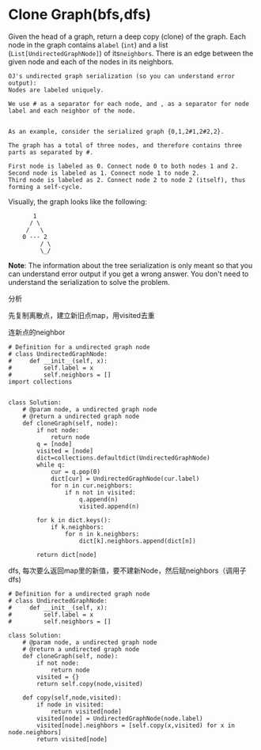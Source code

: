 # Clone Graph\(bfs,dfs\)

Given the head of a graph, return a deep copy \(clone\) of the graph. Each node in the graph contains a`label` \(`int`\) and a list \(`List[UndirectedGraphNode]`\) of its`neighbors`. There is an edge between the given node and each of the nodes in its neighbors.

```text
OJ's undirected graph serialization (so you can understand error output):
Nodes are labeled uniquely.

We use # as a separator for each node, and , as a separator for node label and each neighbor of the node.


As an example, consider the serialized graph {0,1,2#1,2#2,2}.

The graph has a total of three nodes, and therefore contains three parts as separated by #.

First node is labeled as 0. Connect node 0 to both nodes 1 and 2.
Second node is labeled as 1. Connect node 1 to node 2.
Third node is labeled as 2. Connect node 2 to node 2 (itself), thus forming a self-cycle.
```

Visually, the graph looks like the following:

```text
       1
      / \
     /   \
    0 --- 2
         / \
         \_/
```

**Note**: The information about the tree serialization is only meant so that you can understand error output if you get a wrong answer. You don't need to understand the serialization to solve the problem.

分析

先复制离散点，建立新旧点map，用visited去重

连新点的neighbor

```text
# Definition for a undirected graph node
# class UndirectedGraphNode:
#     def __init__(self, x):
#         self.label = x
#         self.neighbors = []
import collections


class Solution:
    # @param node, a undirected graph node
    # @return a undirected graph node
    def cloneGraph(self, node):
        if not node:
            return node
        q = [node]
        visited = [node]
        dict=collections.defaultdict(UndirectedGraphNode)
        while q:
            cur = q.pop(0)
            dict[cur] = UndirectedGraphNode(cur.label)
            for n in cur.neighbors:
                if n not in visited:
                    q.append(n)
                    visited.append(n)

        for k in dict.keys():
            if k.neighbors:
                for n in k.neighbors:
                    dict[k].neighbors.append(dict[n])

        return dict[node]
```

dfs, 每次要么返回map里的新值，要不建新Node，然后赋neighbors（调用子dfs\)

```text
# Definition for a undirected graph node
# class UndirectedGraphNode:
#     def __init__(self, x):
#         self.label = x
#         self.neighbors = []

class Solution:
    # @param node, a undirected graph node
    # @return a undirected graph node
    def cloneGraph(self, node):
        if not node:
            return node
        visited = {}
        return self.copy(node,visited)

    def copy(self,node,visited):
        if node in visited:
            return visited[node]
        visited[node] = UndirectedGraphNode(node.label)
        visited[node].neighbors = [self.copy(x,visited) for x in node.neighbors]
        return visited[node]
```

